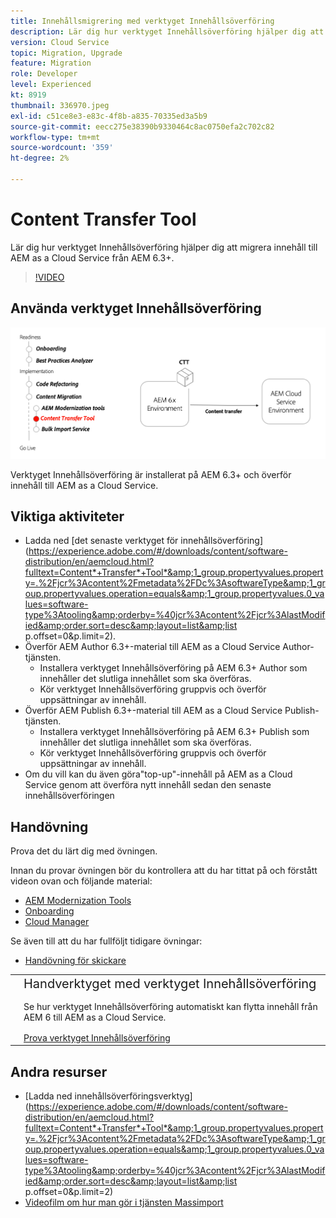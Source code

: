 ```yaml
---
title: Innehållsmigrering med verktyget Innehållsöverföring
description: Lär dig hur verktyget Innehållsöverföring hjälper dig att migrera innehåll till AEM as a Cloud Service från AEM 6.
version: Cloud Service
topic: Migration, Upgrade
feature: Migration
role: Developer
level: Experienced
kt: 8919
thumbnail: 336970.jpeg
exl-id: c51ce8e3-e83c-4f8b-a835-70335ed3a5b9
source-git-commit: eecc275e38390b9330464c8ac0750efa2c702c82
workflow-type: tm+mt
source-wordcount: '359'
ht-degree: 2%

---
```



# Content Transfer Tool

Lär dig hur verktyget Innehållsöverföring hjälper dig att migrera innehåll till AEM as a Cloud Service från AEM 6.3+.

>[!VIDEO](https://video.tv.adobe.com/v/336970?quality=12&learn=on)

## Använda verktyget Innehållsöverföring

![Livscykel för verktyget Innehållsöverföring](../assets/content-transfer-tool.png)

Verktyget Innehållsöverföring är installerat på AEM 6.3+ och överför innehåll till AEM as a Cloud Service.

## Viktiga aktiviteter

+ Ladda ned [det senaste verktyget för innehållsöverföring](https://experience.adobe.com/#/downloads/content/software-distribution/en/aemcloud.html?fulltext=Content*+Transfer*+Tool*&amp;1_group.propertyvalues.property=.%2Fjcr%3Acontent%2Fmetadata%2FDc%3AsoftwareType&amp;1_group.propertyvalues.operation=equals&amp;1_group.propertyvalues.0_values=software-type%3Atooling&amp;orderby=%40jcr%3Acontent%2Fjcr%3AlastModified&amp;order.sort=desc&amp;layout=list&amp;list p.offset=0&amp;p.limit=2).
+ Överför AEM Author 6.3+-material till AEM as a Cloud Service Author-tjänsten.
   + Installera verktyget Innehållsöverföring på AEM 6.3+ Author som innehåller det slutliga innehållet som ska överföras.
   + Kör verktyget Innehållsöverföring gruppvis och överför uppsättningar av innehåll.
+ Överför AEM Publish 6.3+-material till AEM as a Cloud Service Publish-tjänsten.
   + Installera verktyget Innehållsöverföring på AEM 6.3+ Publish som innehåller det slutliga innehållet som ska överföras.
   + Kör verktyget Innehållsöverföring gruppvis och överför uppsättningar av innehåll.
+ Om du vill kan du även göra&quot;top-up&quot;-innehåll på AEM as a Cloud Service genom att överföra nytt innehåll sedan den senaste innehållsöverföringen

## Handövning

Prova det du lärt dig med övningen.

Innan du provar övningen bör du kontrollera att du har tittat på och förstått videon ovan och följande material:

+ [AEM Modernization Tools](../aem-modernization-tools.md)
+ [Onboarding](../onboarding.md)
+ [Cloud Manager](../cloud-manager.md)

Se även till att du har fullföljt tidigare övningar:

+ [Handövning för skickare](../dispatcher.md#hands-on-exercise)

<table style="border-width:0">
    <tr>
        <td style="width:150px">
            <a  rel="noreferrer"
                target="_blank"
                href="https://github.com/adobe/aem-cloud-engineering-video-series-exercises/tree/session6-transfercontent#cloud-acceleration-bootcamp---session-6-content"><img alt="Handövande GitHub-databas" src="../assets/github.png"/>
            </a>        
        </td>
        <td style="width:100%;margin-bottom:1rem;">
            <div style="font-size:1.25rem;font-weight:400;">Handverktyget med verktyget Innehållsöverföring</div>
            <p style="margin:1rem 0">
                Se hur verktyget Innehållsöverföring automatiskt kan flytta innehåll från AEM 6 till AEM as a Cloud Service.
            </p>
            <a  rel="noreferrer"
                target="_blank"
                href="https://github.com/adobe/aem-cloud-engineering-video-series-exercises/tree/session6-transfercontent#cloud-acceleration-bootcamp---session-6-content" class="spectrum-Button spectrum-Button--primary spectrum-Button--sizeM">
                <span class="spectrum-Button-label has-no-wrap has-text-weight-bold">Prova verktyget Innehållsöverföring</span>
            </a>
        </td>
    </tr>
</table>

## Andra resurser

+ [Ladda ned innehållsöverföringsverktyg](https://experience.adobe.com/#/downloads/content/software-distribution/en/aemcloud.html?fulltext=Content*+Transfer*+Tool*&amp;1_group.propertyvalues.property=.%2Fjcr%3Acontent%2Fmetadata%2FDc%3AsoftwareType&amp;1_group.propertyvalues.operation=equals&amp;1_group.propertyvalues.0_values=software-type%3Atooling&amp;orderby=%40jcr%3Acontent%2Fjcr%3AlastModified&amp;order.sort=desc&amp;layout=list&amp;list p.offset=0&amp;p.limit=2)
+ [Videofilm om hur man gör i tjänsten Massimport](https://experienceleague.adobe.com/docs/experience-manager-learn/cloud-service/migration/bulk-import.html)

